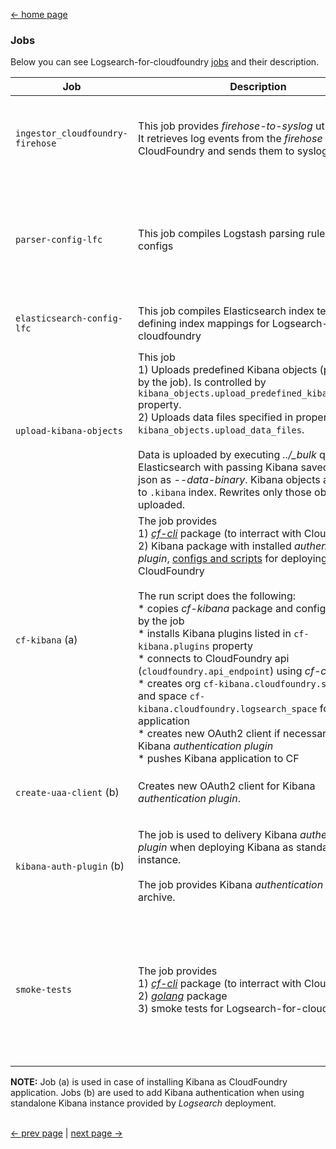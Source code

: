 [<- home page](../README.md)
### Jobs

Below you can see Logsearch-for-cloudfoundry [jobs](../jobs) and their description.

| Job | Description | Resources | Deployment |
| --- | ----------- | --------- | ---------- |
| `ingestor_cloudfoundry-firehose` | This job provides _firehose-to-syslog_ util.</br>It retrieves log events from the _firehose_ feature in CloudFoundry and sends them to syslog. | [spec](../jobs/ingestor_cloudfoundry-firehose/spec)</br></br>Packages:</br>[`firehose-to-syslog`](../packages/firehose-to-syslog)</br></br>Src:</br>[`firehose-to-syslog`](../src/github.com/cloudfoundry-community) | Merged to [`ingestor`](../templates/stub.logsearch-for-cf.cf-kibana.yml#L7-L10) job of _Logsearch_ deployment. |
| `parser-config-lfc` | This job compiles Logstash parsing rules and configs | [spec](../jobs/parser-config-lfc/spec)</br></br>Packages:</br>[`logsearch-config-logstash-filters`](../packages/logsearch-config-logstash-filters)</br></br>Src:</br>[`logsearch-config/src/logstash-filters`](../src/logsearch-config/src/logstash-filters) | Merged to [`parser`](../templates/stub.logsearch-for-cf.cf-kibana.yml#L12-L29) job of _Logsearch_ deployment. Delivered via `logstash_parser.filters` and `logstash_parser.deployment_dictionary` properties. |
| `elasticsearch-config-lfc` | This job compiles Elasticsearch index template defining index mappings for Logsearch-for-cloudfoundry | [spec](../jobs/elasticsearch-config-lfc/spec)</br></br>Templates:</br>[`templates`](../jobs/elasticsearch-config-lfc/templates) | Merged to [`maintenance`](../templates/stub.logsearch-for-cf.cf-kibana.yml#L31-L41) job of _Logsearch_ deployment. Delivered via `elasticsearch_config.templates` property. |
| `upload-kibana-objects` | This job</br>1) Uploads predefined Kibana objects (provided by the job). Is controlled by `kibana_objects.upload_predefined_kibana_objects` property.</br>2) Uploads data files specified in property `kibana_objects.upload_data_files`.</br></br>Data is uploaded by executing *../\_bulk* query to Elasticsearch with passing Kibana saved objects json as _--data-binary_. Kibana objects are stored to `.kibana` index. Rewrites only those objects being uploaded. | [spec](../jobs/upload-kibana-objects/spec)</br></br>Run script:</br>[`run`](../jobs/upload-kibana-objects/templates/bin/run)</br></br>Templates:</br>[`kibana-objects`](../jobs/upload-kibana-objects/templates/kibana-objects)</br> | This is an __errand__ [job](../templates/stub.logsearch-for-cf.cf-kibana.yml#L63-L80).</br></br>Run as: `bosh run errand upload-kibana-objects`|
| `cf-kibana` (a) | The job provides</br>1) [_cf-cli_](https://github.com/cloudfoundry/cli) package (to interract with CloudFoundry)</br>2) Kibana package with installed _authentication plugin_, [configs and scripts](../jobs/cf-kibana/templates) for deploying Kibana to CloudFoundry</br></br>The run script does the following:</br>* copies _cf-kibana_ package and configs provided by the job</br>* installs Kibana plugins listed in `cf-kibana.plugins` property</br>* connects to CloudFoundry api (`cloudfoundry.api_endpoint`) using _cf-cli_</br>* creates org `cf-kibana.cloudfoundry.system_org` and space `cf-kibana.cloudfoundry.logsearch_space` for Kibana application</br>* creates new OAuth2 client if necessary for Kibana _authentication plugin_</br>* pushes Kibana application to CF |[spec](../jobs/cf-kibana/spec)</br></br>Packages:</br>[`cf-cli`](../packages/cf-cli)</br>[`cf-kibana`](../packages/cf-kibana)</br></br>Src:</br>[`kibana-cf_authentication`](../src/kibana-cf_authentication)</br></br>Run script:</br>[`errand.sh.erb`](../jobs/cf-kibana/templates/errand.sh.erb) | This is an __errand__ [job](../templates/stub.logsearch-for-cf.cf-kibana.yml#L43-L50).</br></br>Run as: `bosh run errand cf-kibana` |
| `create-uaa-client` (b) | Creates new OAuth2 client for Kibana _authentication plugin_. |[spec](../jobs/create-uaa-client/spec)</br></br>Run script:</br>[`run`](../jobs/create-uaa-client/templates/bin/run) | This is an __errand__ [job](../templates/stub.logsearch-for-cf.standalone-kibana-with-auth.yml#L55-L72).</br></br>Run as: `bosh run errand create-uaa-client` |
| `kibana-auth-plugin` (b) | The job is used to delivery Kibana _authentication plugin_ when deploying Kibana as standalone instance.</br></br>The job provides Kibana _authentication plugin_ archive. | [spec](../jobs/kibana-auth-plugin/spec)</br></br>Packages:</br>[`kibana-auth-plugin`](../packages/kibana-auth-plugin)</br></br>Src:</br>[`kibana-cf_authentication`](../src/kibana-cf_authentication) | Merged to [`kibana`](../templates/stub.logsearch-for-cf.standalone-kibana-with-auth.yml#L93-L111) job of _Logsearch_ deployment. Delivered via `kibana.plugins` property. |
| `smoke-tests` | The job provides</br>1) [_cf-cli_](https://github.com/cloudfoundry/cli) package (to interract with CloudFoundry)</br>2) [_golang_](https://golang.org/) package</br>3) smoke tests for Logsearch-for-cloudfoundry | [spec](../jobs/smoke-tests/spec)</br></br>Packages:</br>[`cf-cli`](../packages/cf-cli)</br>[`golang`](../packages/golang)</br>[`smoke-tests`](../packages/smoke-tests)</br></br>Src:</br>[`logsearch-smoke-tests`](../src/github.com/cloudfoundry-community)</br></br>Run script:</br>[`run.erb`](../jobs/smoke-tests/templates/run.erb) | This is an __errand__ [job](../templates/stub.logsearch-for-cf.cf-kibana.yml#L52-L61).</br></br>Run as: `bosh run errand smoke-tests` |

**NOTE:** Job (a) is used in case of installing Kibana as CloudFoundry application. Jobs (b) are used to add Kibana authentication when using standalone Kibana instance provided by _Logsearch_ deployment.

</br>[<- prev page](features.md) | [next page ->](deployment.md)
